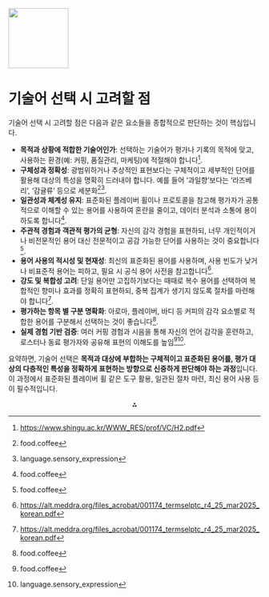 <img src="https://r2cdn.perplexity.ai/pplx-full-logo-primary-dark%402x.png" class="logo" width="120"/>

# 기술어 선택 시 고려할 점

기술어 선택 시 고려할 점은 다음과 같은 요소들을 종합적으로 판단하는 것이 핵심입니다.

- **목적과 상황에 적합한 기술어인가**: 선택하는 기술어가 평가나 기록의 목적에 맞고, 사용하는 환경(예: 커핑, 품질관리, 마케팅)에 적절해야 합니다[^1].
- **구체성과 정확성**: 광범위하거나 추상적인 표현보다는 구체적이고 세부적인 단어를 활용해 대상의 특성을 명확히 드러내야 합니다. 예를 들어 ‘과일향’보다는 ‘라즈베리’, ‘감귤류’ 등으로 세분화[^9][^10].
- **일관성과 체계성 유지**: 표준화된 플레이버 휠이나 프로토콜을 참고해 평가자가 공통적으로 이해할 수 있는 용어를 사용하여 혼란을 줄이고, 데이터 분석과 소통에 용이하도록 합니다[^9].
- **주관적 경험과 객관적 평가의 균형**: 자신의 감각 경험을 표현하되, 너무 개인적이거나 비전문적인 용어 대신 전문적이고 공감 가능한 단어를 사용하는 것이 중요합니다[^9].
- **용어 사용의 적시성 및 현재성**: 최신의 표준화된 용어를 사용하며, 사용 빈도가 낮거나 비표준적 용어는 피하고, 필요 시 공식 용어 사전을 참고합니다[^5].
- **강도 및 복합성 고려**: 단일 용어만 고집하기보다는 때때로 복수 용어를 선택하여 복합적인 향미나 효과를 정확히 표현하되, 중복 집계가 생기지 않도록 절차를 마련해야 합니다[^5].
- **평가하는 항목 별 구분 명확화**: 아로마, 플레이버, 바디 등 커피의 감각 요소별로 적합한 용어를 구분해서 선택하는 것이 좋습니다[^9].
- **실제 경험 기반 검증**: 여러 커핑 경험과 시음을 통해 자신의 언어 감각을 훈련하고, 로스터나 동료 평가자와 공유해 표현의 이해도를 높임[^9][^10].

요약하면, 기술어 선택은 **목적과 대상에 부합하는 구체적이고 표준화된 용어를, 평가 대상의 다층적인 특성을 정확하게 표현하는 방향으로 신중하게 판단해야 하는 과정**입니다. 이 과정에서 표준화된 플레이버 휠 같은 도구 활용, 일관된 절차 마련, 최신 용어 사용 등이 필수적입니다.

<div style="text-align: center">⁂</div>

[^1]: https://www.shingu.ac.kr/WWW_RES/prof/VC/H2.pdf

[^2]: https://www.shingu.ac.kr/WWW_RES/prof/VC/H3.pdf

[^3]: https://velog.io/@kakasoo/초기-프로젝트의-기술-선택-기준

[^4]: https://www.ncs.go.kr/common/file/viewFile2.do?mgmtNo=44

[^5]: https://alt.meddra.org/files_acrobat/001174_termselptc_r4_25_mar2025_korean.pdf

[^6]: https://scispace.com/pdf/isbd-tonghabpanyi-seojigisul-teugjing-mic-goryeosahange-3jv8c6avj9.pdf

[^7]: https://yozm.wishket.com/magazine/detail/3038/

[^8]: https://www.jobkorea.co.kr/company/1360583/passassay

[^9]: food.coffee

[^10]: language.sensory_expression

